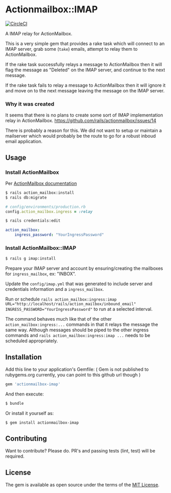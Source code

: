 # Actionmailbox::IMAP
[![CircleCI](https://circleci.com/gh/kimmelsg/actionmailbox-imap.svg?style=svg)](https://circleci.com/gh/kimmelsg/actionmailbox-imap)

A IMAP relay for ActionMailbox.

This is a very simple gem that provides a rake task which will connect to an IMAP server, grab some (`take`) emails, attempt to relay them to ActionMailbox.

If the rake task successfully relays a message to ActionMailbox then it will flag the message as "Deleted" on the IMAP server, and continue to the next message.

If the rake task fails to relay a message to ActionMailbox then it will ignore it and move on to the next message leaving the message on the IMAP server.

### Why it was created

It seems that there is no plans to create some sort of IMAP implementation relay in ActionMailbox. 
https://github.com/rails/actionmailbox/issues/14

There is probably a reason for this. We did not want to setup or maintain a mailserver which would probably be the route to go for a robust inboud email application.

## Usage

### Install ActionMailbox

Per [ActionMailbox documentation](https://edgeguides.rubyonrails.org/action_mailbox_basics.html)

```bash
$ rails action_mailbox:install
$ rails db:migrate
```

```ruby
# config/environments/production.rb
config.action_mailbox.ingress = :relay
```

```bash
$ rails credentials:edit
```

```yaml
action_mailbox:
    ingress_password: "YourIngressPassword"
```


### Install ActionMailbox::IMAP

```bash
$ rails g imap:install
```

Prepare your IMAP server and account by ensuring/creating the mailboxes for `ingress_mailbox`, ex: "INBOX".

Update the `config/imap.yml` that was generated to include server and credentials information and a `ingress_mailbox`.

Run or schedule `rails action_mailbox:ingress:imap URL="http://localhost/rails/action_mailbox/inbound_email" INGRESS_PASSWORD="YourIngressPassword"` to run at a selected interval. 

The command behaves much like that of the other `action_mailbox:ingress:...` commands in that it relays the message the same way. Although messages should be piped to the other ingress commands and `rails action_mailbox:ingress:imap ...` needs to be scheduled appropriately.

## Installation
Add this line to your application's Gemfile:
( Gem is not published to rubygems.org currently, you can point to this github url though )

```ruby
gem 'actionmailbox-imap'
```

And then execute:
```bash
$ bundle
```

Or install it yourself as:
```bash
$ gem install actionmailbox-imap
```

## Contributing

Want to contribute? Please do. PR's and passing tests (lint, test) will be required.

## License
The gem is available as open source under the terms of the [MIT License](https://opensource.org/licenses/MIT).
